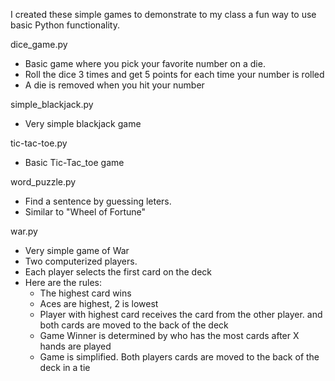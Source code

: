 I created these simple games to demonstrate to my class a fun way to use basic Python functionality.

dice_game.py
* Basic game where you pick your favorite number on a die.
* Roll the dice 3 times and get 5 points for each time your number is rolled
* A die is removed when you hit your number

simple_blackjack.py
* Very simple blackjack game

tic-tac-toe.py
* Basic Tic-Tac_toe game

word_puzzle.py
* Find a sentence by guessing leters. 
* Similar to "Wheel of Fortune"

war.py
* Very simple game of War
* Two computerized players.
* Each player selects the first card on the deck
* Here are the rules:
  * The highest card wins
  * Aces are highest, 2 is lowest
  * Player with highest card receives the card from the other player.
       and both cards are moved to the back of the deck
  * Game Winner is determined by who has the most cards after X hands are played
  * Game is simplified. Both players cards are moved to the back of the deck in a tie

